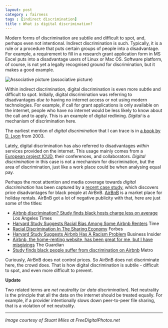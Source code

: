 ```yaml
---
layout: post
category : fairness
tags : [indirect discrimination]
title : What is digital discrimination?
---
```


Modern forms of discrimination are subtile and difficult to spot, and, perhaps even not intentional. Indirect discrimination is such. Typically, it is a rule or a procedure that puts certain groups of people into a disadvantage. For example, a requirement to fill in a research grant application form in MS Excel puts into a disadvantage users of Linux or Mac OS. Software platform, of course, is not yet a legally recognised ground for discrimination, but it makes a good example. 

![Associative picture](http://zliobaite.github.io/assets/ID-100282992.jpg)
(associative picture)

Within indirect discrimination, digital discrimination is even more subtle and difficult to spot. Initially, digital discrimination was referring to disadvantages *due to* having no internet access or not using modern technologies. For example, if call for grant applications is only available on the internet, people who have no internet would be less likely to know about the call and to apply. This is an example of digital redlining. *Digital* is a mechanism of discrimination here. 

The earliest mention of *digital discrimination* that I can trace is in [a book by D. Lyon](http://books.google.com/books/about/Surveillance_as_Social_Sorting.html?id=yCLFBfZwl08C) from 2003. 

Lately, digital discrimination has also referred to disadvantages *within* services provided on the internet. This usage mainly comes from a [European project ICUD](http://digitaldiscrimination.eu/), their conferences, and collaborators. *Digital discrimination* in this case is not a mechanism for discrimination, but the area of discrimination, just like a work place could be when analysing equal pay. 

Perhaps the most attention and media coverage towards *digital discrimination* has been captured by a [recent case study](http://www.hbs.edu/faculty/Publication%20Files/14-054_e3c04a43-c0cf-4ed8-91bf-cb0ea4ba59c6.pdf), which discovers price disadvantages for black people at AirBnB. [AirBnB](https://www.airbnb.com/) is a market place for holiday rentals. AirBnB got a lot of negative publicity with that, here are just some of the titles:

* [Airbnb discrimination? Study finds black hosts charge less on average](http://articles.latimes.com/2014/jan/21/business/la-fi-tn-airbnb-discrimination-20140121) 	Los Angeles Times
* [Harvard Study Suggests Racial Bias Among Some Airbnb Renters](http://time.com/2345/harvard-study-suggests-racial-bias-among-some-airbnb-renters/) Time
* [Racial Discrimination In The Sharing Economy](http://www.forbes.com/sites/hbsworkingknowledge/2014/02/24/racial-discrimination-in-the-sharing-economy/) Forbes
* [Harvard Study Suggests Airbnb Has A Racism Problem](http://www.businessinsider.com/airbnb-has-a-racism-problem-2014-1#ixzz3YhdG756v) Business Insider
* [Airbnb, the home-renting website, has been great for me, but I have misgivings](http://www.theguardian.com/technology/2014/oct/13/airbnb-ethos-property-rental) The Guardian
* [Study finds black people suffer from discrimination on Airbnb](http://www.metro.us/news/study-finds-black-people-suffer-from-discrimination-on-airbnb/tmWnat---caXF1K8rFA216/) Metro

Curiously, AirBnB does not control prices. So AirBnB does not discriminate here, the crowd does. That is how digital discrimination is subtile - difficult to spot, and even more difficult to prevent.

**Update**

Two related terms are *net neutrality*  (or *data discrimination*). Net neutrality is the principle that all the data on the internet should be treated equally. For example, if a provider intentionally slows down peer-to-peer file sharing, that is a violation of net neutrality. 

---
*Image courtesy of Stuart Miles at FreeDigitalPhotos.net*
